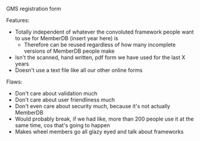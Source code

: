 GMS registration form 

Features:
 - Totally independent of whatever the convoluted framework people want to use for MemberDB (insert year here) is
   - Therefore can be reused regardless of how many incomplete versions of MemberDB people make
 - Isn't the scanned, hand written, pdf form we have used for the last X years
 - Doesn't use a text file like all our other online forms

Flaws:
 - Don't care about validation much
 - Don't care about user friendliness much
 - Don't even care about security much, because it's not actually MemberDB
 - Would probably break, if we had like, more than 200 people use it at the same time, cos that's going to happen
 - Makes wheel members go all glazy eyed and talk about frameworks
 
